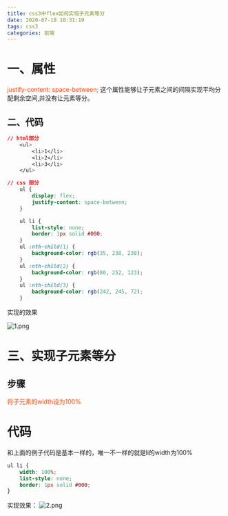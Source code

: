 ```yaml
---
title: css3中flex如何实现子元素等分
date: 2020-07-18 10:31:19
tags: css3
categories: 前端
---
```

# 一、属性
<font color="#f40">justify-content: space-between;</font>
这个属性能够让子元素之间的间隔实现平均分配剩余空间,并没有让元素等分。

## 二、代码
```css
// html部分
    <ul>
        <li>1</li>
        <li>2</li>
        <li>3</li>
    </ul>

// css 部分
    ul {
        display: flex;
        justify-content: space-between;
    }

    ul li {
        list-style: none;
        border: 1px solid #000;
    }
    ul :nth-child(1) {
        background-color: rgb(35, 238, 238);
    }
    ul :nth-child(2) {
        background-color: rgb(80, 252, 123);
    }
    ul :nth-child(3) {
        background-color: rgb(242, 245, 72);
    }
```
实现的效果
<!-- more -->
![1.png](1.png)


# 三、实现子元素等分
## 步骤
<font color="#f40">将子元素的width设为100%</font>

# 代码
和上面的例子代码是基本一样的，唯一不一样的就是li的width为100%
```css
ul li {
    width: 100%;
    list-style: none;
    border: 1px solid #000;
}
```
实现效果：
![2.png](2.png)